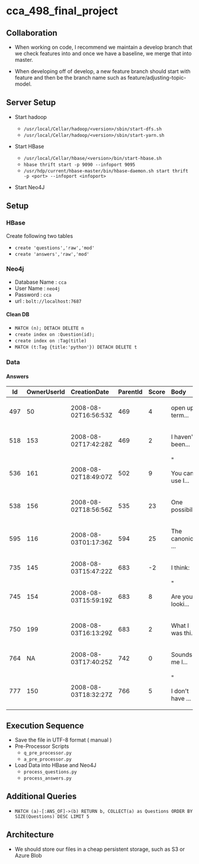 # cca_498_final_project

## Collaboration

* When working on code, I recommend we maintain a develop branch that we check features into and once we have a baseline, we merge that into master.

* When developing off of develop, a new feature branch should start with feature and then be the branch name such as feature/adjusting-topic-model.

## Server Setup

- Start hadoop
    - `/usr/local/Cellar/hadoop/<version>/sbin/start-dfs.sh`
    - `/usr/local/Cellar/hadoop/<version>/sbin/start-yarn.sh`
- Start HBase 
    - `/usr/local/Cellar/hbase/<version>/bin/start-hbase.sh`
    - `hbase thrift start -p 9090 --infoport 9095`
    - `/usr/hdp/current/hbase-master/bin/hbase-daemon.sh start thrift -p <port> --infoport <infoport>`

- Start Neo4J

## Setup

### HBase
Create following two tables
- `create 'questions','raw','mod'`
- `create 'answers','raw','mod'`

### Neo4j
- Database Name : `cca`
- User Name : `neo4j`
- Password : `cca`
- url : `bolt://localhost:7687`

#### Clean DB
- `MATCH (n); DETACH DELETE n`
- `create index on :Question(id);`
- `create index on :Tag(title)`
- `MATCH (t:Tag {title:'python'}) DETACH DELETE t`
### Data

#### Answers


| Id|OwnerUserId|        CreationDate|ParentId|Score|                Body|
|---|-----------|:-------------------|:-------|:----|:-------------------|
|497|         50|2008-08-02T16:56:53Z|     469|    4|<p>open up a term...|
|518|        153|2008-08-02T17:42:28Z|     469|    2|<p>I haven't been...|
|536|        161|2008-08-02T18:49:07Z|     502|    9|"<p>You can use I...|
|538|        156|2008-08-02T18:56:56Z|     535|   23|<p>One possibilit...|
|595|        116|2008-08-03T01:17:36Z|     594|   25|<p>The canonical ...|
|735|        145|2008-08-03T15:47:22Z|     683|   -2|     <p>I think:</p>|
|745|        154|2008-08-03T15:59:19Z|     683|    8|"<p>Are you looki...|
|750|        199|2008-08-03T16:13:29Z|     683|    2|<p>What I was thi...|
|764|         NA|2008-08-03T17:40:25Z|     742|    0|<p>Sounds to me l...|
|777|        150|2008-08-03T18:32:27Z|     766|    5|"<p>I don't have ...|

## Execution Sequence

- Save the file in UTF-8 format ( manual )
- Pre-Processor Scripts
    - `q_pre_processor.py`
    - `a_pre_processor.py`
- Load Data into HBase and Neo4J
    - `process_questions.py`
    - `process_answers.py`

## Additional Queries
- `MATCH (a)-[:ANS_OF]->(b)
RETURN b, COLLECT(a) as Questions
ORDER BY SIZE(Questions) DESC LIMIT 5`


## Architecture

* We should store our files in a cheap persistent storage, such as S3 or Azure Blob

